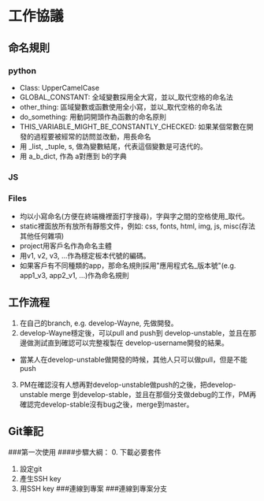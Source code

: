 # 工作協議

## 命名規則

### python
* Class: UpperCamelCase
* GLOBAL_CONSTANT: 全域變數採用全大寫，並以_取代空格的命名法
* other_thing: 區域變數或函數使用全小寫，並以_取代空格的命名法
* do_something: 用動詞開頭作為函數的命名原則
* THIS_VARIABLE_MIGHT_BE_CONSTANTLY_CHECKED: 如果某個常數在開發的過程要被經常的訪問並改動，用長命名
* 用 _list, _tuple, s, 做為變數結尾，代表這個變數是可迭代的。
* 用 a_b_dict, 作為 a對應到 b的字典
### JS
### Files
* 均以小寫命名(方便在終端機裡面打字搜尋)，字與字之間的空格使用_取代。
* static裡面放所有放所有靜態文件，例如: css, fonts, html, img, js, misc(存法其他任何雜項)
* project用客戶名作為命名主體
* 用v1, v2, v3, ...作為穩定板本代號的編碼。
* 如果客戶有不同種類的app，那命名規則採用"應用程式名_版本號"(e.g. app1_v3, app2_v1, ...)作為命名規則

## 工作流程
1. 在自己的branch, e.g. develop-Wayne, 先做開發。
2. develop-Wayne穩定後，可以pull and push到 develop-unstable，並且在那邊做測試直到確認可以完整複製在 develop-username開發的結果。
  * 當某人在develop-unstable做開發的時候，其他人只可以做pull，但是不能push
3. PM在確認沒有人想再對develop-unstable做push的之後，把develop-unstable merge 到develop-stable，並且在那個分支做debug的工作，PM再確認完develop-stable沒有bug之後，merge到master。

## Git筆記
###第一次使用
####步驟大綱：
0. 下載必要套件 
1. 設定git
2. 產生SSH key
3. 用SSH key
###連線到專案
###連線到專案分支
